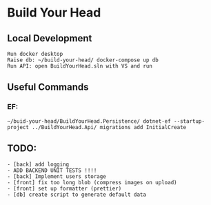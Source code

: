 # Build Your Head

## Local Development
    Run docker desktop
    Raise db: ~/build-your-head/ docker-compose up db
    Run API: open BuildYourHead.sln with VS and run

## Useful Commands

### EF:
    ~/buid-your-head/BuildYourHead.Persistence/ dotnet-ef --startup-project ../BuildYourHead.Api/ migrations add InitialCreate


## TODO:
    - [back] add logging
    - ADD BACKEND UNIT TESTS !!!!
    - [back] Implement users storage
    - [front] fix too long blob (compress images on upload)
    - [front] set up formatter (prettier)
    - [db] create script to generate default data
